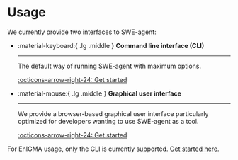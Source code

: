 # Usage

We currently provide two interfaces to SWE-agent:

<div class="grid cards" markdown>

-   :material-keyboard:{ .lg .middle } __Command line interface (CLI)__

    ---

    The default way of running SWE-agent with maximum options.

    [:octicons-arrow-right-24: Get started](cl_tutorial.md)

-   :material-mouse:{ .lg .middle } __Graphical user interface__

    ---

    We provide a browser-based graphical user interface particularly optimized for developers wanting to use SWE-agent as a tool.

    [:octicons-arrow-right-24: Get started](web_ui.md)

</div>

For EnIGMA usage, only the CLI is currently supported. [Get started here](enigma.md).